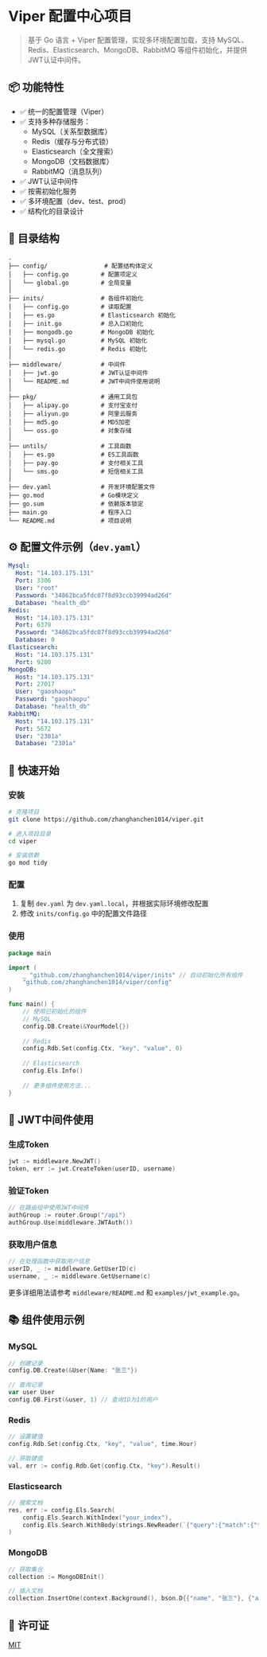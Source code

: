 # Viper 配置中心项目

> 基于 Go 语言 + Viper 配置管理，实现多环境配置加载，支持 MySQL、Redis、Elasticsearch、MongoDB、RabbitMQ 等组件初始化，并提供JWT认证中间件。

## 📦 功能特性

- ✅ 统一的配置管理（Viper）
- ✅ 支持多种存储服务：
  - MySQL（关系型数据库）
  - Redis（缓存与分布式锁）
  - Elasticsearch（全文搜索）
  - MongoDB（文档数据库）
  - RabbitMQ（消息队列）
- ✅ JWT认证中间件
- ✅ 按需初始化服务
- ✅ 多环境配置（dev、test、prod）
- ✅ 结构化的目录设计

## 📂 目录结构

```
.
├── config/                # 配置结构体定义
│   ├── config.go         # 配置项定义
│   └── global.go         # 全局变量
│
├── inits/                # 各组件初始化
│   ├── config.go         # 读取配置
│   ├── es.go             # Elasticsearch 初始化
│   ├── init.go           # 总入口初始化
│   ├── mongodb.go        # MongoDB 初始化
│   ├── mysql.go          # MySQL 初始化
│   └── redis.go          # Redis 初始化
│
├── middleware/           # 中间件
│   ├── jwt.go            # JWT认证中间件
│   └── README.md         # JWT中间件使用说明
│
├── pkg/                  # 通用工具包
│   ├── alipay.go         # 支付宝支付
│   ├── aliyun.go         # 阿里云服务
│   ├── md5.go            # MD5加密
│   └── oss.go            # 对象存储
│
├── untils/               # 工具函数
│   ├── es.go             # ES工具函数
│   ├── pay.go            # 支付相关工具
│   └── sms.go            # 短信相关工具
│
├── dev.yaml              # 开发环境配置文件
├── go.mod                # Go模块定义
├── go.sum                # 依赖版本锁定
├── main.go               # 程序入口
└── README.md             # 项目说明
```

## ⚙️ 配置文件示例（`dev.yaml`）

```yaml
Mysql:
  Host: "14.103.175.131"
  Port: 3306
  User: "root"
  Password: "34862bca5fdc07f8d93ccb39994ad26d"
  Database: "health_db"
Redis:
  Host: "14.103.175.131"
  Port: 6379
  Password: "34862bca5fdc07f8d93ccb39994ad26d"
  Database: 0
Elasticsearch:
  Host: "14.103.175.131"
  Port: 9200
MongoDB:
  Host: "14.103.175.131"
  Port: 27017
  User: "gaoshaopu"
  Password: "gaoshaopu"
  Database: "health_db"
RabbitMQ:
  Host: "14.103.175.131"
  Port: 5672
  User: "2301a"
  Database: "2301a"
```

## 🚀 快速开始

### 安装

```bash
# 克隆项目
git clone https://github.com/zhanghanchen1014/viper.git

# 进入项目目录
cd viper

# 安装依赖
go mod tidy
```

### 配置

1. 复制 `dev.yaml` 为 `dev.yaml.local`，并根据实际环境修改配置
2. 修改 `inits/config.go` 中的配置文件路径

### 使用

```go
package main

import (
    _ "github.com/zhanghanchen1014/viper/inits" // 自动初始化所有组件
    "github.com/zhanghanchen1014/viper/config"
)

func main() {
    // 使用已初始化的组件
    // MySQL
    config.DB.Create(&YourModel{})
    
    // Redis
    config.Rdb.Set(config.Ctx, "key", "value", 0)
    
    // Elasticsearch
    config.Els.Info()
    
    // 更多组件使用方法...
}
```

## 🔐 JWT中间件使用

### 生成Token

```go
jwt := middleware.NewJWT()
token, err := jwt.CreateToken(userID, username)
```

### 验证Token

```go
// 在路由组中使用JWT中间件
authGroup := router.Group("/api")
authGroup.Use(middleware.JWTAuth())
```

### 获取用户信息

```go
// 在处理函数中获取用户信息
userID, _ := middleware.GetUserID(c)
username, _ := middleware.GetUsername(c)
```

更多详细用法请参考 `middleware/README.md` 和 `examples/jwt_example.go`。

## 📚 组件使用示例

### MySQL

```go
// 创建记录
config.DB.Create(&User{Name: "张三"})

// 查询记录
var user User
config.DB.First(&user, 1) // 查询ID为1的用户
```

### Redis

```go
// 设置键值
config.Rdb.Set(config.Ctx, "key", "value", time.Hour)

// 获取键值
val, err := config.Rdb.Get(config.Ctx, "key").Result()
```

### Elasticsearch

```go
// 搜索文档
res, err := config.Els.Search(
    config.Els.Search.WithIndex("your_index"),
    config.Els.Search.WithBody(strings.NewReader(`{"query":{"match":{"title":"搜索关键词"}}}`)),
)
```

### MongoDB

```go
// 获取集合
collection := MongoDBInit()

// 插入文档
collection.InsertOne(context.Background(), bson.D{{"name", "张三"}, {"age", 30}})
```

## 📄 许可证

[MIT](LICENSE)

